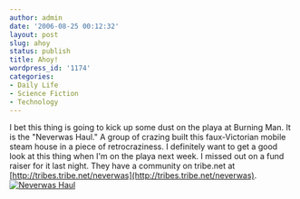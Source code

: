 ```yaml
---
author: admin
date: '2006-08-25 00:12:32'
layout: post
slug: ahoy
status: publish
title: Ahoy!
wordpress_id: '1174'
categories:
- Daily Life
- Science Fiction
- Technology
---
```


I bet this thing is going to kick up some dust on the playa at Burning
Man. It is the "Neverwas Haul." A group of crazing built this
faux-Victorian mobile steam house in a piece of retrocraziness. I
definitely want to get a good look at this thing when I'm on the playa
next week. I missed out on a fund raiser for it last night. They have a
community on tribe.net at
[http://tribes.tribe.net/neverwas](http://tribes.tribe.net/neverwas).
[![Neverwas
Haul](http://static.flickr.com/94/223558096_0c3936ce2c.jpg "Neverwas Haul")](http://www.flickr.com/photos/molitov/223558096/)
